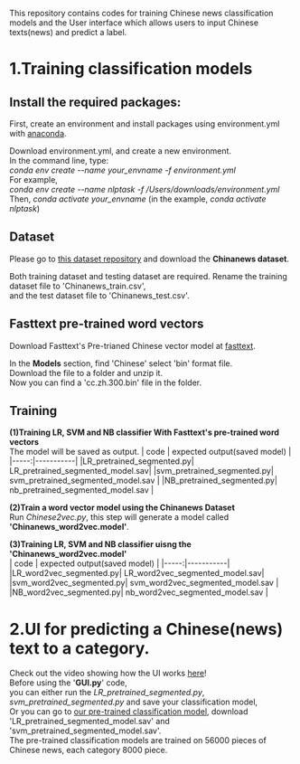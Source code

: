 This repository contains codes for training Chinese news classification models and the User interface which allows users to input Chinese texts(news) and predict a label.  

# 1.Training classification models

## Install the required packages:  
First, create an environment and install packages using environment.yml with [anaconda](https://www.anaconda.com/).

Download environment.yml, and create a new environment.      
In the command line, type:  
*conda env create --name your_envname  -f environment.yml*    
For example,  
*conda env create --name nlptask  -f /Users/downloads/environment.yml*   
Then, *conda activate your_envname* (in the example, *conda activate nlptask*)

## Dataset
Please go to [this dataset repository](https://github.com/zhangxiangxiao/glyph) and download the **Chinanews dataset**. 

Both training dataset and testing dataset are required. Rename the training dataset file to 'Chinanews_train.csv',  
and the test dataset file to 'Chinanews_test.csv'.  

## Fasttext pre-trained word vectors
Download Fasttext's Pre-trianed Chinese vector model at [fasttext](https://fasttext.cc/docs/en/crawl-vectors.html).

In the **Models** section, find 'Chinese' select 'bin' format file.  
Download the file to a folder and unzip it.   
Now you can find a 'cc.zh.300.bin' file in the folder. 

## Training
**(1)Training LR, SVM and NB classifier With Fasttext's pre-trained word vectors**  
The model will be saved as output.
| code | expected output(saved model) |
|-----:|-----------|
|LR_pretrained_segmented.py| LR_pretrained_segmented_model.sav|
|svm_pretrained_segmented.py| svm_pretrained_segmented_model.sav    |
|NB_pretrained_segmented.py| nb_pretrained_segmented_model.sav   |


**(2)Train a word vector model using the Chinanews Dataset**  
Run *Chinese2vec.py*, this step will generate a model called **'Chinanews_word2vec.model'**.  

**(3)Training LR, SVM and NB classifier uisng the 'Chinanews_word2vec.model'**  
| code | expected output(saved model) |
|-----:|-----------|
|LR_word2vec_segmented.py| LR_word2vec_segmented_model.sav|
|svm_word2vec_segmented.py| svm_word2vec_segmented_model.sav    |
|NB_word2vec_segmented.py| nb_word2vec_segmented_model.sav   |


# 2.UI for predicting a Chinese(news) text to a category.
Check out the video showing how the UI works [here](https://drive.google.com/file/d/14isrZSmOdutfKgSB-BmmdA2H7qmdCbyf/view?usp=sharing)!  
Before using the '**GUI.py**' code,  
you can either run the *LR_pretrained_segmented.py*, *svm_pretrained_segmented.py* and save your classification model,      
Or you can go to [our pre-trained classification model](https://drive.google.com/drive/folders/1X8cW0JZR-7vLWWlCPaIKpXjeHgLtDyJ9?usp=sharing), download  'LR_pretrained_segmented_model.sav' and 'svm_pretrained_segmented_model.sav'.  
The pre-trained classification models are trained on 56000 pieces of Chinese news, each category 8000 piece.






